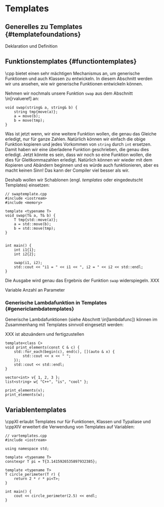 
# Templates

## Generelles zu Templates {#templatefoundations}

Deklaration und Definition

## Funktionstemplates {#functiontemplates}

\cpp bietet einen sehr mächtigen Mechanismus an, um generische Funktionen und
auch Klassen zu entwickeln. In diesem Abschnitt werden wir uns ansehen, wie wir
generische Funktionen entwickeln können.

Nehmen wir nochmals unsere Funktion `swap` aus dem Abschnitt \in[rvalueref] an:

~~~{.cpp}
void swap(string& a, string& b) {
    string tmp{move(a)};
    a = move(b);
    b = move(tmp);
}
~~~

Was ist jetzt wenn, wir eine weitere Funktion wollen, die genau das Gleiche
erledigt, nur für ganze Zahlen. Natürlich können wir einfach die obige Funktion
kopieren und jedes Vorkommen von `string` durch `int` ersetzen. Damit haben wir
eine überladene Funktion geschrieben, die genau dies erledigt. Jetzt könnte es
sein, dass wir noch so eine Funktion wollen, die dies für Gleitkommazahlen
erledigt. Natürlich können wir wieder mit dem Kopieren und Abändern beginnen
und es würde auch funktionieren, aber es macht keinen Sinn! Das kann der
Compiler viel besser als wir.

Deshalb wollen wir Schablonen (engl. *templates* oder eingedeutscht Templates)
einsetzen:

~~~{.cpp}
// swaptemplate.cpp
#include <iostream>
#include <memory>

template <typename T>
void swap(T& a, T& b) {
    T tmp{std::move(a)};
    a = std::move(b);
    b = std::move(tmp);
}


int main() {
    int i1{1};
    int i2{2};

    swap(i1, i2);
    std::cout << "i1 = " << i1 << ", i2 = " << i2 << std::endl;
}
~~~

Die Ausgabe wird genau das Ergebnis der Funktion `swap` widerspiegeln. XXX

Variable Anzahl an Parameter

### Generische Lambdafunktion in Templates {#genericlambdatemplates}

<div class="c++14">
Generische Lambdafunktionen (siehe Abschntt \in[lambdafunc]) können im
Zusammenhang mit Templates sinnvoll eingesetzt werden:

XXX ist abzuändern und fertigzustellen

~~~{.cpp}
template<class C>
void print_elements(const C & c) {
    std::for_each(begin(c), end(c), [](auto & x) {
        std::cout << x << " ";
    });
    std::cout << std::endl;
}
~~~

~~~{.cpp}
vector<int> v{ 1, 2, 3 };
list<string> w{ "C++", "is", "cool" };

print_elements(v);
print_elements(w);
~~~
</div>

## Variablentemplates

\cppXI erlaubt Templates nur für Funktionen, Klassen und Typaliase und \cppXIV
erweitert die Verwendung von Templates auf Variablen:

<div class="c++14">

~~~{.cpp}
// vartemplates.cpp
#include <iostream>

using namespace std;

template <typename T>
constexpr T pi = T{3.1415926535897932385};

template <typename T>
T circle_perimeter(T r) {
    return 2 * r * pi<T>;
}

int main() {
    cout << circle_perimeter(2.5) << endl;
}
~~~

</div>
